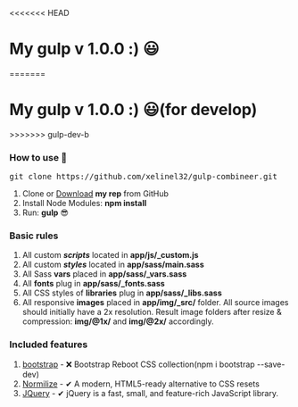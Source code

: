 <<<<<<< HEAD
<h1>My gulp v 1.0.0 :) 😃</h1>
=======
<h1>My gulp v 1.0.0 :) 😃(for develop)</h1>
>>>>>>> gulp-dev-b

<h3>How to use 👀</h3>

<pre>git clone https://github.com/xelinel32/gulp-combineer.git</pre>

<ol>
	<li>Clone or <a href="https://github.com/xelinel32/gulp-combineer.git">Download</a> <strong>my rep</strong> from GitHub</li>
	<li>Install Node Modules: <strong>npm install</strong></li>
	<li>Run: <strong>gulp</strong> 😎</li>
</ol>

<h3>Basic rules</h3>

<ol>
	<li>All custom <strong title="scripts task"><em>scripts</em></strong> located in <strong>app/js/_custom.js</strong></li>
	<li>All custom <strong title="styles task"><em>styles</em></strong> located in <strong>app/sass/main.sass</strong></li>
	<li>All Sass <strong>vars</strong> placed in <strong>app/sass/_vars.sass</strong></li>
	<li>All <strong>fonts</strong> plug in <strong>app/sass/_fonts.sass</strong></li>
	<li>All CSS styles of <strong>libraries</strong> plug in <strong>app/sass/_libs.sass</strong></li>
	<li>All responsive <strong>images</strong> placed in <strong>app/img/_src/</strong> folder. All source images should initially have a 2x resolution. Result image folders after resize & compression: <strong>img/@1x/</strong> and <strong>img/@2x/</strong> accordingly.
	</li>
</ol>

<h3>Included features</h3>

<ol>
    <li><a href="https://getbootstrap.com/docs/4.0/">bootstrap</a> - ❌ Bootstrap Reboot CSS collection(npm i bootstrap --save-dev)</li>
	<li><a href="https://necolas.github.io/normalize.css/">Normilize</a> - ✔ A modern, HTML5-ready alternative to CSS resets</li>
    <li><a href="https://jquery.com/">JQuery</a> - ✔ jQuery is a fast, small, and feature-rich JavaScript library.</li>
</ol>
